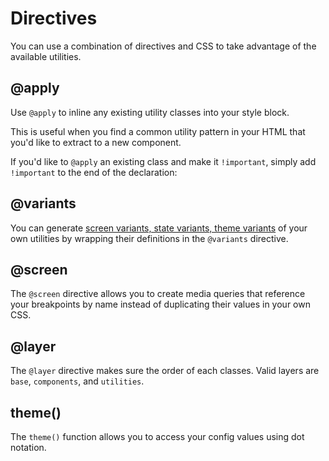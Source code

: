 # Directives

You can use a combination of directives and CSS to take advantage of the available utilities.

## @apply

Use `@apply` to inline any existing utility classes into your style block.

This is useful when you find a common utility pattern in your HTML that you'd like to extract to a new component.

<DirectivesPlayground 
:input='`
.btn {
  @apply font-bold py-2 px-4 rounded;
}
.btn-blue {
  @apply bg-blue-500 hover:bg-blue-700 text-white;
  padding-top: 1rem;
}`.trim()'
/>

If you'd like to `@apply` an existing class and make it `!important`, simply add `!important` to the end of the declaration:

<DirectivesPlayground 
:input='`
.btn {
  @apply font-bold py-2 px-4 rounded !important;
}`.trim()'
/>

## @variants

You can generate [screen variants, state variants, theme variants](/utilities/variants) of your own utilities by wrapping their definitions in the `@variants` directive.

<DirectivesPlayground 
:input='`
@variants focus, hover {
  .rotate-0 {
    transform: rotate(0deg);
  }
  .rotate-90 {
    transform: rotate(90deg);
  }
}
@variants dark {
  .bg-color {
    background-color: #1c1c1e;
  }
}`.trim()'
/>


## @screen

The `@screen` directive allows you to create media queries that reference your breakpoints by name instead of duplicating their values in your own CSS.


<DirectivesPlayground 
:input='`
@screen sm {
  .custom {
    @apply text-lg;
  }
}`.trim()'
/>

## @layer

The `@layer` directive makes sure the order of each classes. Valid layers are `base`, `components`, and `utilities`.

<DirectivesPlayground 
:input='`
@layer components {
  .components {
    @apply bg-red-500;
  }
}
@layer utilities {
  .utilities {
    max-width: 768px;
  }
}
@layer base {
  base {
    margin-left: auto;
  }
}
.normal {
  marign-right: auto; /* components by default */
}`.trim()'
/>

## theme()

The `theme()` function allows you to access your config values using dot notation.

<DirectivesPlayground 
:input='`
.btn-blue {
  background-color: theme("colors.blue.500");
}`.trim()'
/>
